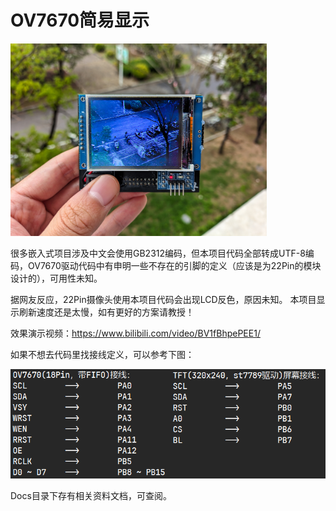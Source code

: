 # OV7670简易显示

<img src="/Docs/demo.png" class="" title="成品展示" style="zoom:40%;" >

很多嵌入式项目涉及中文会使用GB2312编码，但本项目代码全部转成UTF-8编码，OV7670驱动代码中有申明一些不存在的引脚的定义（应该是为22Pin的模块设计的），可用性未知。

据网友反应，22Pin摄像头使用本项目代码会出现LCD反色，原因未知。
本项目显示刷新速度还是太慢，如有更好的方案请教授！

效果演示视频：https://www.bilibili.com/video/BV1fBhpePEE1/

如果不想去代码里找接线定义，可以参考下图：

<img src="/Docs/pin.png" class="" title="接线说明" style="zoom:100%;" >

Docs目录下存有相关资料文档，可查阅。